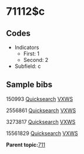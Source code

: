 # 71112$c

## Codes

-   Indicators
    -   First: 1
    -   Second: 2
-   Subfield: c

## Sample bibs

150993 [Quicksearch](https://search.library.yale.edu/catalog/150993) [VXWS](http://prodorbis.library.yale.edu:7014/vxws/GetHoldingsService?bibId=150993)

2556861 [Quicksearch](https://search.library.yale.edu/catalog/2556861) [VXWS](http://prodorbis.library.yale.edu:7014/vxws/GetHoldingsService?bibId=2556861)

3273817 [Quicksearch](https://search.library.yale.edu/catalog/3273817) [VXWS](http://prodorbis.library.yale.edu:7014/vxws/GetHoldingsService?bibId=3273817)

15561829 [Quicksearch](https://search.library.yale.edu/catalog/15561829) [VXWS](http://prodorbis.library.yale.edu:7014/vxws/GetHoldingsService?bibId=15561829)

**Parent topic:**[711](../../tags/711/711.md)

